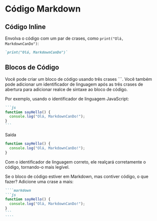 # Código Markdown

## Código Inline

Envolva o código com um par de crases, como `print("Olá, MarkdownCanDo")`:

```markdown
`print("Olá, MarkdownCanDo")`
```

## Blocos de Código

Você pode criar um bloco de código usando três crases ```. Você também pode adicionar um identificador de linguagem após as três crases de abertura para adicionar realce de sintaxe ao bloco de código.

Por exemplo, usando o identificador de linguagem JavaScript:

````markdown
```js
function sayHello() {
  console.log("Olá, MarkdownCanDo!");
}
```
````

Saída

```js
function sayHello() {
  console.log("Olá, MarkdownCanDo!");
}
```

Com o identificador de linguagem correto, ele realçará corretamente o código, tornando-o mais legível.

Se o bloco de código estiver em Markdown, mas contiver código, o que fazer? Adicione uma crase a mais:

`````markdown
````markdown
```js
function sayHello() {
  console.log("Olá, MarkdownCanDo!");
}
```
````
`````
